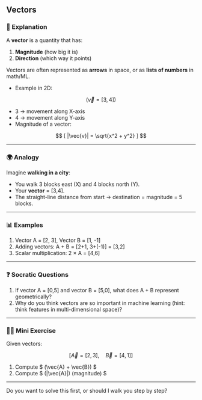 ## Vectors

### 📝 Explanation

A **vector** is a quantity that has:

1. **Magnitude** (how big it is)
2. **Direction** (which way it points)

Vectors are often represented as **arrows** in space, or as **lists of numbers** in math/ML.

* Example in 2D: 

$$
(\vec{v} = [3, 4])
$$

  * 3 → movement along X-axis
  * 4 → movement along Y-axis
* Magnitude of a vector:

$$
  [
  |\vec{v}| = \sqrt{x^2 + y^2}
  ]
$$

---

### 🌍 Analogy

Imagine **walking in a city**:

* You walk 3 blocks east (X) and 4 blocks north (Y).
* Your **vector** = [3,4].
* The straight-line distance from start → destination = magnitude = 5 blocks.

---

### 📊 Examples

1. Vector A = [2, 3], Vector B = [1, -1]
2. Adding vectors: A + B = [2+1, 3+(-1)] = [3,2]
3. Scalar multiplication: 2 × A = [4,6]

---

### ❓ Socratic Questions

1. If vector A = [0,5] and vector B = [5,0], what does A + B represent geometrically?
2. Why do you think vectors are so important in machine learning (hint: think features in multi-dimensional space)?

---

### 🏋️‍♂️ Mini Exercise

Given vectors:

$$
[
\vec{A} = [2,3], \quad \vec{B} = [4,1]
]
$$

1. Compute $ (\vec{A} + \vec{B}) $
2. Compute $ (|\vec{A}|) (magnitude) $

---

Do you want to solve this first, or should I walk you step by step?
